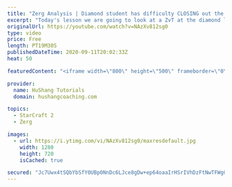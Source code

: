 ```yaml
---
title: "Zerg Analysis | Diamond student has difficulty CLOSING out the MATCH [Starcraft 2]"
excerpt: "Today's lesson we are going to look at a ZvT at the diamond level focusing on the Zerg Analysis. The zerg manages to get into a very strong position but has difficulty closing it out. Let's learn how we can approach this scenario better!  Zerg Analysis | Diamond student has difficulty CLOSING out the"
originalUrl: https://youtube.com/watch?v=NAzXv812sg0
type: video
price: Free
length: PT19M30S
publishedDateTime: 2020-09-11T20:02:33Z
heat: 50

featuredContent: "<iframe width=\"800\" height=\"500\" frameborder=\"0\" src=\"https://www.youtube.com/embed/NAzXv812sg0\" allow=\"accelerometer; autoplay; encrypted-media; gyroscope; picture-in-picture\" allowfullscreen></iframe>"

provider:
  name: HuShang Tutorials
  domain: hushangcoaching.com

topics:
  - StarCraft 2
  - Zerg

images:
  - url: https://i.ytimg.com/vi/NAzXv812sg0/maxresdefault.jpg
    width: 1280
    height: 720
    isCached: true

secured: "Jc7Uwx4tSQbYbSfY0UBp0NnDc6LJce8gDw+ep64oaaIrHSrIVhDzFtNwTFWgGeLTynTx+A3+E2rhlGZecrP3hISaVtecWPBiLBpKJ3ANlHnZDjQRQa+5i/nDCwWo3T21SQxmFYPA/Y+clb1gOeNDYCvDezpjSaETeV9yk0ROC2DoY8iHv+wjVYVOGrZdaXqimc04UadsHPQoOrFI7egpiKf4lXqKrpRh9U2UxNHgSeU3coG2JWyHm68EnoIi3qi3nJWJlFimcQnr7KOAutzGK6UDEofMwRjp62wo6EZw9EO+mco8GYsjCO687CLcVPi9gJ28e7sxQnGL+F6fdIEbfDawNjsXidTdtwly67X8D4SEL48nfS0lcwTNABxabjcSuiBva1Dd/Nz4t9eRVzXQwhI4r6BbAHJj6UYQs1Jb5vo=;oj00mNXTtDGbFSgpaUsM6w=="
---
```


